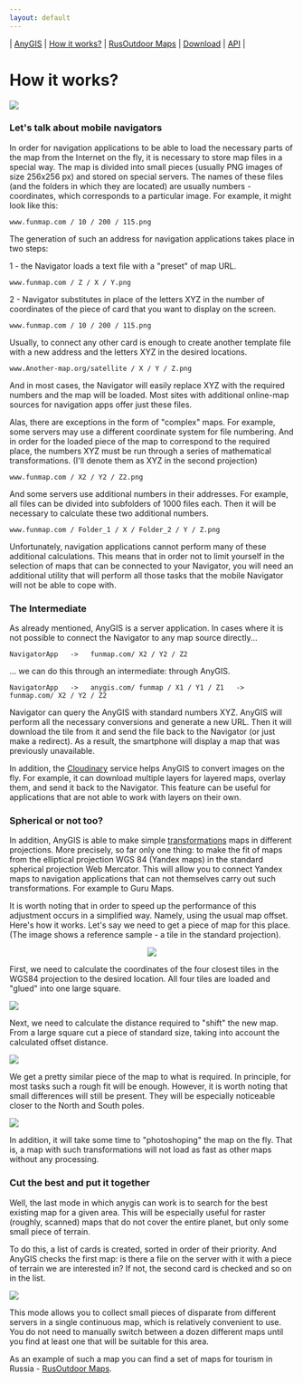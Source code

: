 ```yaml
---
layout: default
---
```


| [AnyGIS][01] | [How it works?][02] | [RusOutdoor Maps][03] | [Download][04] | [API][05] |


[01]: https://anygis.ru/index_en
[02]: https://anygis.ru/Web/Html/Description_en
[03]: https://anygis.ru/Web/Html/RusOutdoor_en
[04]: https://anygis.ru/Web/Html/DownloadPage_en
[05]: https://anygis.ru/Web/Html/Api_en


# How it works?

![](https://anygis.ru/Web/Img/Tiles.png)

### Let's talk about mobile navigators

In order for navigation applications to be able to load the necessary parts of the map from the Internet on the fly, it is necessary to store map files in a special way. The map is divided into small pieces (usually PNG images of size 256x256 px) and stored on special servers. The names of these files (and the folders in which they are located) are usually numbers - coordinates, which corresponds to a particular image. For example, it might look like this:

```
www.funmap.com / 10 / 200 / 115.png
```


The generation of such an address for navigation applications takes place in two steps:

1 - the Navigator loads a text file with a "preset" of map URL.

```
www.funmap.com / Z / X / Y.png
```

2 - Navigator substitutes in place of the letters XYZ in the number of coordinates of the piece of card that you want to display on the screen. 

```
www.funmap.com / 10 / 200 / 115.png
```



Usually, to connect any other card is enough to create another template file with a new address and the letters XYZ in the desired locations.

```
www.Another-map.org/satellite / X / Y / Z.png
```

And in most cases, the Navigator will easily replace XYZ with the required numbers and the map will be loaded. Most sites with additional online-map sources for navigation apps offer just these files.

Alas, there are exceptions in the form of "complex" maps. For example, some servers may use a different coordinate system for file numbering. And in order for the loaded piece of the map to correspond to the required place, the numbers XYZ must be run through a series of mathematical transformations. (I'll denote them as XYZ in the second projection)

```
www.funmap.com / X2 / Y2 / Z2.png
```

And some servers use additional numbers in their addresses. For example, all files can be divided into subfolders of 1000 files each. Then it will be necessary to calculate these two additional numbers.

```
www.funmap.com / Folder_1 / X / Folder_2 / Y / Z.png
```

Unfortunately, navigation applications cannot perform many of these additional calculations. This means that in order not to limit yourself in the selection of maps that can be connected to your Navigator, you will need an additional utility that will perform all those tasks that the mobile Navigator will not be able to cope with.



### The Intermediate

As already mentioned, AnyGIS is a server application. In cases where it is not possible to connect the Navigator to any map source directly...

```
NavigatorApp   ->   funmap.com/ X2 / Y2 / Z2 
```

... we can do this through an intermediate: through AnyGIS.

```
NavigatorApp   ->   anygis.com/ funmap / X1 / Y1 / Z1   ->   funmap.com/ X2 / Y2 / Z2 
```

Navigator can query the AnyGIS with standard numbers XYZ. AnyGIS will perform all the necessary conversions and generate a new URL. Then it will download the tile from it and send the file back to the Navigator (or just make a redirect). As a result, the smartphone will display a map that was previously unavailable.


In addition, the [Cloudinary][1] service helps AnyGIS to convert images on the fly. For example, it can download multiple layers for layered maps, overlay them, and send it back to the Navigator. This feature can be useful for applications that are not able to work with layers on their own.



### Spherical or not too? 

In addition, AnyGIS is able to make simple [transformations][2] maps in different projections. More precisely, so far only one thing: to make the fit of maps from the elliptical projection WGS 84 (Yandex maps) in the standard spherical projection Web Mercator. This will allow you to connect Yandex maps to navigation applications that can not themselves carry out such transformations. For example to Guru Maps.

It is worth noting that in order to speed up the performance of this adjustment occurs in a simplified way. Namely, using the usual map offset. Here's how it works. Let's say we need to get a piece of map for this place. (The image shows a reference sample - a tile in the standard projection).

<p align="center">
<img src="https://github.com/nnngrach/AnyGIS_maps/raw/master/Web/Img/osm.jpg"/>
</p>


First, we need to calculate the coordinates of the four closest tiles in the WGS84 projection to the desired location. All four tiles are loaded and "glued" into one large square.

![](https://anygis.ru/Web/Img/wgs4.jpg)

Next, we need to calculate the distance required to "shift" the new map. From a large square cut a piece of standard size, taking into account the calculated offset distance.

![](https://anygis.ru/Web/Img/wgs_offset.jpg)

We get a pretty similar piece of the map to what is required. In principle, for most tasks such a rough fit will be enough. However, it is worth noting that small differences will still be present. They will be especially noticeable closer to the North and South poles.

![](https://anygis.ru/Web/Img/wgs_osm.jpg)

In addition, it will take some time to "photoshoping" the map on the fly. That is, a map with such transformations will not load as fast as other maps without any processing. 


### Cut the best and put it together

Well, the last mode in which anygis can work is to search for the best existing map for a given area. This will be especially useful for raster (roughly, scanned) maps that do not cover the entire planet, but only some small piece of terrain. 

To do this, a list of cards is created, sorted in order of their priority. And AnyGIS checks the first map: is there a file on the server with it with a piece of terrain we are interested in? If not, the second card is checked and so on in the list.

![](https://anygis.ru/Web/Img/slazav.png)

This mode allows you to collect small pieces of disparate from different servers in a single continuous map, which is relatively convenient to use. You do not need to manually switch between a dozen different maps until you find at least one that will be suitable for this area.

As an example of such a map you can find a set of maps for tourism in Russia - [RusOutdoor Maps][03].

[1]: https://cloudinary.com/
[2]: https://habr.com/ru/post/151103/
